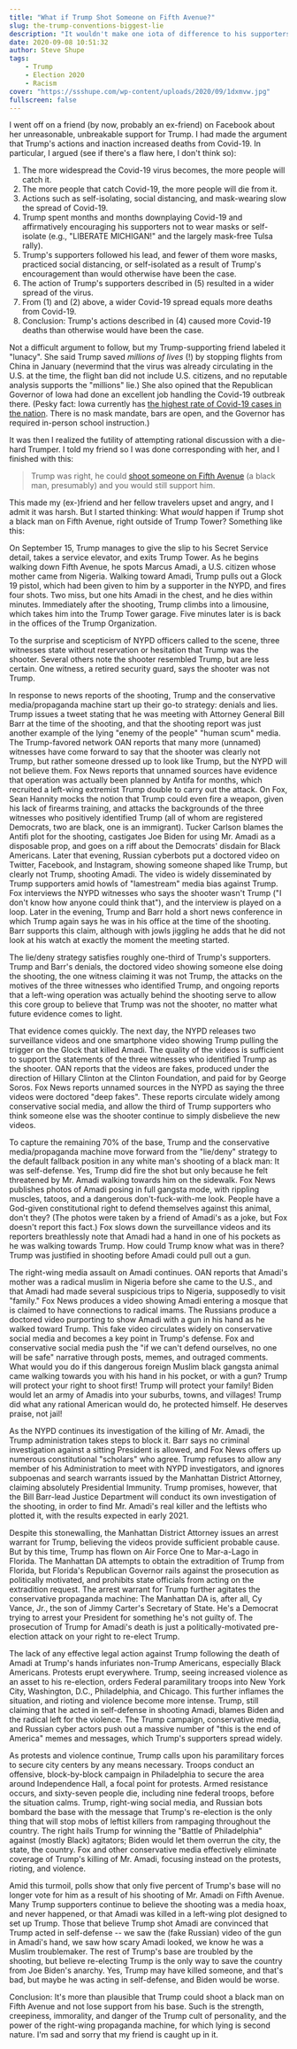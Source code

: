 ```yaml
---
title: "What if Trump Shot Someone on Fifth Avenue?"
slug: the-trump-conventions-biggest-lie
description: "It wouldn't make one iota of difference to his supporters"
date: 2020-09-08 10:51:32
author: Steve Shupe
tags:
    - Trump
    - Election 2020
    - Racism
cover: "https://ssshupe.com/wp-content/uploads/2020/09/1dxmvw.jpg"
fullscreen: false
---
```

<!-- wp:paragraph -->
<p>I went off on a friend (by now, probably an ex-friend) on Facebook about her unreasonable, unbreakable support for Trump. I had made the argument that Trump's actions and inaction increased deaths from Covid-19. In particular, I argued (see if there's a flaw here, I don't think so):</p>
<!-- /wp:paragraph -->

<!-- wp:list {"ordered":true} -->
<ol><li>The more widespread the Covid-19 virus becomes, the more people will catch it.</li><li>The more people that catch Covid-19, the more people will die from it.</li><li>Actions such as self-isolating, social distancing, and mask-wearing slow the spread of Covid-19.</li><li>Trump spent months and months downplaying Covid-19 and affirmatively encouraging his supporters not to wear masks or self-isolate (e.g., "LIBERATE MICHIGAN!" and the largely mask-free Tulsa rally).</li><li>Trump's supporters followed his lead, and fewer of them wore masks, practiced social distancing, or self-isolated as a result of Trump's encouragement than would otherwise have been the case.</li><li>The action of Trump's supporters described in (5) resulted in a wider spread of the virus.</li><li>From (1) and (2) above, a wider Covid-19 spread equals more deaths from Covid-19.</li><li>Conclusion: Trump's actions described in (4) caused more Covid-19 deaths than otherwise would have been the case.</li></ol>
<!-- /wp:list -->

<!-- wp:paragraph -->
<p>Not a difficult argument to follow, but my Trump-supporting friend labeled it "lunacy". She said Trump saved <em>millions of lives</em> (!) by stopping flights from China in January (nevermind that the virus was already circulating in the U.S. at the time, the flight ban did not include U.S. citizens, and no reputable analysis supports the "millions" lie.) She also opined that the Republican Governor of Iowa had done an excellent job handling the Covid-19 outbreak there. (Pesky fact: Iowa currently has <a aria-label="undefined (opens in a new tab)" href="https://www.cnn.com/world/live-news/coronavirus-pandemic-09-02-20-intl/h_7ba698a11fb233da28017f0f831a72ee" target="_blank" rel="noreferrer noopener">the highest rate of Covid-19 cases in the nation</a>. There is no mask mandate, bars are open, and the Governor has required in-person school instruction.)</p>
<!-- /wp:paragraph -->

<!-- wp:paragraph -->
<p>It was then I realized the futility of attempting rational discussion with a die-hard Trumper. I told my friend so I was done corresponding with her, and I finished with this:</p>
<!-- /wp:paragraph -->

<!-- wp:quote -->
<blockquote class="wp-block-quote"><p>Trump was right, he could <a href="https://www.cnn.com/2016/01/23/politics/donald-trump-shoot-somebody-support/index.html" target="_blank" aria-label="undefined (opens in a new tab)" rel="noreferrer noopener">shoot someone on Fifth Avenue</a> (a black man, presumably) and you would still support him.</p></blockquote>
<!-- /wp:quote -->

<!-- wp:paragraph -->
<p>This made my (ex-)friend and her fellow travelers upset and angry, and I admit it was harsh. But I started thinking: What <em>would</em> happen if Trump shot a black man on Fifth Avenue, right outside of Trump Tower? Something like this:</p>
<!-- /wp:paragraph -->

<!-- wp:paragraph -->
<p>On September 15, Trump manages to give the slip to his Secret Service detail, takes a service elevator, and exits Trump Tower. As he begins walking down Fifth Avenue, he spots Marcus Amadi, a U.S. citizen whose mother came from Nigeria. Walking toward Amadi, Trump pulls out a Glock 19 pistol, which had been given to him by a supporter in the NYPD, and fires four shots. Two miss, but one hits Amadi in the chest, and he dies within minutes. Immediately after the shooting, Trump climbs into a limousine, which takes him into the Trump Tower garage. Five minutes later is is back in the offices of the Trump Organization.</p>
<!-- /wp:paragraph -->

<!-- wp:paragraph -->
<p>To the surprise and scepticism of NYPD officers called to the scene, three witnesses state without reservation or hesitation that Trump was the shooter. Several others note the shooter resembled Trump, but are less certain. One witness, a retired security guard, says the shooter was not Trump.</p>
<!-- /wp:paragraph -->

<!-- wp:paragraph -->
<p>In response to news reports of the shooting, Trump and the conservative media/propaganda machine start up their go-to strategy: denials and lies. Trump issues a tweet stating that he was meeting with Attorney General Bill Barr at the time of the shooting, and that the shooting report was just another example of the lying "enemy of the people" "human scum" media. The Trump-favored network OAN reports that many more (unnamed) witnesses have come forward to say that the shooter was clearly not Trump, but rather someone dressed up to look like Trump, but the NYPD will not believe them. Fox News reports that unnamed sources have evidence that operation was actually been planned by Antifa for months, which recruited a left-wing extremist Trump double to carry out the attack. On Fox, Sean Hannity mocks the notion that Trump could even fire a weapon, given his lack of firearms training, and attacks the backgrounds of the three witnesses who positively identified Trump (all of whom are registered Democrats, two are black, one is an immigrant). Tucker Carlson blames the Antifi plot for the shooting, castigates Joe Biden for using Mr. Amadi as a disposable prop, and goes on a riff about the Democrats' disdain for Black Americans. Later that evening, Russian cyberbots put a doctored video on Twitter, Facebook, and Instagram, showing someone shaped like Trump, but clearly not Trump, shooting Amadi. The video is widely disseminated by Trump supporters amid howls of "lamestream" media bias against Trump. Fox interviews the NYPD witnesses who says the shooter wasn't Trump ("I don't know how anyone could think that"), and the interview is played on a loop. Later in the evening, Trump and Barr hold a short news conference in which Trump again says he was in his office at the time of the shooting. Barr supports this claim, although with jowls jiggling he adds that he did not look at his watch at exactly the moment the meeting started.</p>
<!-- /wp:paragraph -->

<!-- wp:paragraph -->
<p>The lie/deny strategy satisfies roughly one-third of Trump's supporters. Trump and Barr's denials, the doctored video showing someone else doing the shooting, the one witness claiming it was not Trump, the attacks on the motives of the three witnesses who identified Trump, and ongoing reports that a left-wing operation was actually behind the shooting serve to allow this core group to believe that Trump was not the shooter, no matter what future evidence comes to light.</p>
<!-- /wp:paragraph -->

<!-- wp:paragraph -->
<p>That evidence comes quickly. The next day, the NYPD releases two surveillance videos and one smartphone video showing Trump pulling the trigger on the Glock that killed Amadi. The quality of the videos is sufficient to support the statements of the three witnesses who identified Trump as the shooter. OAN reports that the videos are fakes, produced under the direction of Hillary Clinton at the Clinton Foundation, and paid for by George Soros. Fox News reports unnamed sources in the NYPD as saying the three videos were doctored "deep fakes". These reports circulate widely among conservative social media, and allow the third of Trump supporters who think someone else was the shooter continue to simply disbelieve the new videos. </p>
<!-- /wp:paragraph -->

<!-- wp:paragraph -->
<p>To capture the remaining 70% of the base, Trump and the conservative media/propaganda machine move forward from the "lie/deny" strategy to the default fallback position in any white man's shooting of a black man: It was self-defense. Yes, Trump did fire the shot but only because he felt threatened by Mr. Amadi walking towards him on the sidewalk. Fox News publishes photos of Amadi posing in full gangsta mode, with rippling muscles, tatoos, and a dangerous don't-fuck-with-me look. People have a God-given constitutional right to defend themselves against this animal, don't they? (The photos were taken by a friend of Amadi's as a joke, but Fox doesn't report this fact.) Fox slows down the surveillance videos and its reporters breathlessly note that Amadi had a hand in one of his pockets as he was walking towards Trump. How could Trump know what was in there? Trump was justified in shooting before Amadi could pull out a gun.</p>
<!-- /wp:paragraph -->

<!-- wp:paragraph -->
<p>The right-wing media assault on Amadi continues. OAN reports that Amadi's mother was a radical muslim in Nigeria before she came to the U.S., and that Amadi had made several suspicious trips to Nigeria, supposedly to visit "family." Fox News produces a video showing Amadi entering a mosque that is claimed to have connections to radical imams. The Russians produce a doctored video purporting to show Amadi with a gun in his hand as he walked toward Trump. This fake video circulates widely on conservative social media and becomes a key point in Trump's defense. Fox and conservative social media push the "if we can't defend ourselves, no one will be safe" narrative through posts, memes, and outraged comments. What would you do if this dangerous foreign Muslim black gangsta animal came walking towards you with his hand in his pocket, or with a gun? Trump will protect your right to shoot first! Trump will protect your family! Biden would let an army of Amadis into your suburbs, towns, and villages! Trump did what any rational American would do, he protected himself. He deserves praise, not jail!</p>
<!-- /wp:paragraph -->

<!-- wp:paragraph -->
<p>As the NYPD continues its investigation of the killing of Mr. Amadi, the Trump administration takes steps to block it. Barr says no criminal investigation against a sitting President is allowed, and Fox News offers up numerous constitutional "scholars" who agree. Trump refuses to allow any member of his Administration to meet with NYPD investigators, and ignores subpoenas and search warrants issued by the Manhattan District Attorney, claiming absolutely Presidential Immunity. Trump promises, however, that the Bill Barr-lead Justice Department will conduct its own investigation of the shooting, in order to find Mr. Amadi's real killer and the leftists who plotted it, with the results expected in early 2021. </p>
<!-- /wp:paragraph -->

<!-- wp:paragraph -->
<p>Despite this stonewalling, the Manhattan District Attorney issues an arrest warrant for Trump, believing the videos provide sufficient probable cause. But by this time, Trump has flown on Air Force One to Mar-a-Lago in Florida. The Manhattan DA attempts to obtain the extradition of Trump from Florida, but Florida's Republican Governor rails against the prosecution as politically motivated, and prohibits state officials from acting on the extradition request. The arrest warrant for Trump further agitates the conservative propaganda machine: The Manhattan DA is, after all, Cy Vance, Jr., the son of Jimmy Carter's Secretary of State. He's a Democrat trying to arrest your President for something he's not guilty of. The prosecution of Trump for Amadi's death is just a politically-motivated pre-election attack on your right to re-elect Trump.</p>
<!-- /wp:paragraph -->

<!-- wp:paragraph -->
<p>The lack of any effective legal action against Trump following the death of Amadi at Trump's hands infuriates non-Trump Americans, especially Black Americans. Protests erupt everywhere. Trump, seeing increased violence as an asset to his re-election, orders Federal paramilitary troops into New York City, Washington, D.C., Philadelphia, and Chicago. This further inflames the situation, and rioting and violence become more intense. Trump, still claiming that he acted in self-defense in shooting Amadi, blames Biden and the radical left for the violence. The Trump campaign, conservative media, and Russian cyber actors push out a massive number of "this is the end of America" memes and messages, which Trump's supporters spread widely.</p>
<!-- /wp:paragraph -->

<!-- wp:paragraph -->
<p>As protests and violence continue, Trump calls upon his paramilitary forces to secure city centers by any means necessary. Troops conduct an offensive, block-by-block campaign in Philadelphia to secure the area around Independence Hall, a focal point for protests. Armed resistance occurs, and sixty-seven people die, including nine federal troops, before the situation calms. Trump, right-wing social media, and Russian bots bombard the base with the message that Trump's re-election is the only thing that will stop mobs of leftist killers from rampaging throughout the country. The right hails Trump for winning the "Battle of Philadelphia" against (mostly Black) agitators; Biden would let them overrun the city, the state, the country. Fox and other conservative media effectively eliminate coverage of Trump's killing of Mr. Amadi, focusing instead on the protests, rioting, and violence.</p>
<!-- /wp:paragraph -->

<!-- wp:paragraph -->
<p>Amid this turmoil, polls show that only five percent of Trump's base will no longer vote for him as a result of his shooting of Mr. Amadi on Fifth Avenue. Many Trump supporters continue to believe the shooting was a media hoax, and never happened, or that Amadi was killed in a left-wing plot designed to set up Trump. Those that believe Trump shot Amadi are convinced that Trump acted in self-defense -- we saw the (fake Russian) video of the gun in Amadi's hand, we saw how scary Amadi looked, we know he was a Muslim troublemaker. The rest of Trump's base are troubled by the shooting, but believe re-electing Trump is the only way to save the country from Joe Biden's anarchy. Yes, Trump may have killed someone, and that's bad, but maybe he was acting in self-defense, and Biden would be worse.</p>
<!-- /wp:paragraph -->

<!-- wp:paragraph -->
<p>Conclusion: It's more than plausible that Trump could shoot a black man on Fifth Avenue and not lose support from his base. Such is the strength, creepiness, immorality, and danger of the Trump cult of personality, and the power of the right-wing propaganda machine, for which lying is second nature. I'm sad and sorry that my friend is caught up in it.</p>
<!-- /wp:paragraph -->